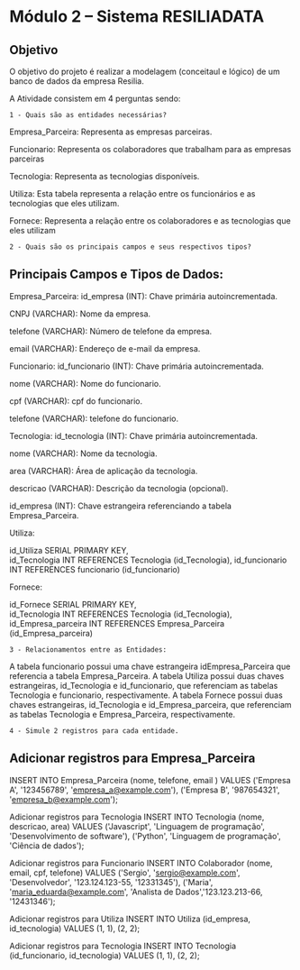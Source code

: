 # Módulo 2 – Sistema RESILIADATA
## Objetivo
O objetivo do projeto é realizar a modelagem (conceitaul e lógico) de um banco de dados da empresa Resilia. 

A Atividade consistem em 4 perguntas sendo:
```
1 - Quais são as entidades necessárias?
```
Empresa_Parceira: Representa as empresas parceiras.

 Funcionario: Representa os colaboradores que trabalham para as empresas parceiras

 Tecnologia:  Representa as tecnologias disponíveis.

 Utiliza: Esta tabela representa a relação entre os funcionários e as tecnologias que eles utilizam.

 Fornece: Representa a relação entre os colaboradores e as tecnologias que eles utilizam
```
2 - Quais são os principais campos e seus respectivos tipos?
```
## Principais Campos e Tipos de Dados:

Empresa_Parceira:
id_empresa (INT): Chave primária autoincrementada.

CNPJ (VARCHAR): Nome da empresa.

telefone (VARCHAR): Número de telefone da empresa.

email (VARCHAR): Endereço de e-mail da empresa.


Funcionario:
id_funcionario (INT): Chave primária autoincrementada.

nome (VARCHAR): Nome do funcionario.

cpf (VARCHAR): cpf do funcionario.

telefone (VARCHAR): telefone do funcionario.

Tecnologia:
id_tecnologia (INT): Chave primária autoincrementada.

nome (VARCHAR): Nome da tecnologia.

area (VARCHAR): Área de aplicação da tecnologia.

descricao (VARCHAR): Descrição da tecnologia (opcional).

id_empresa (INT): Chave estrangeira referenciando a tabela Empresa_Parceira.


Utiliza:

  id_Utiliza SERIAL PRIMARY KEY,  
  id_Tecnologia INT REFERENCES Tecnologia (id_Tecnologia),
  id_funcionario INT REFERENCES funcionario (id_funcionario)

Fornece:

id_Fornece SERIAL PRIMARY KEY,  
id_Tecnologia INT REFERENCES Tecnologia (id_Tecnologia),
id_Empresa_parceira INT REFERENCES Empresa_Parceira (id_Empresa_parceira)

```
3 - Relacionamentos entre as Entidades:
```
A tabela funcionario possui uma chave estrangeira idEmpresa_Parceira que referencia a tabela Empresa_Parceira.
A tabela Utiliza possui duas chaves estrangeiras, id_Tecnologia e id_funcionario, que referenciam as tabelas Tecnologia e funcionario, respectivamente.
A tabela Fornece possui duas chaves estrangeiras, id_Tecnologia e id_Empresa_parceira, que referenciam as tabelas Tecnologia e Empresa_Parceira, respectivamente.
```
4 - Simule 2 registros para cada entidade.
```
## Adicionar registros para Empresa_Parceira

INSERT INTO Empresa_Parceira (nome, telefone, email ) VALUES 
('Empresa A', '123456789', 'empresa_a@example.com'),
('Empresa B', '987654321', 'empresa_b@example.com');

Adicionar registros para Tecnologia
INSERT INTO Tecnologia (nome, descricao, area) VALUES 
('Javascript', 'Linguagem de programação', 'Desenvolvimento de software'),
('Python', 'Linguagem de programação', 'Ciência de dados');

Adicionar registros para Funcionario
INSERT INTO Colaborador (nome, email, cpf, telefone) VALUES 
('Sergio', 'sergio@example.com', 'Desenvolvedor', '123.124.123-55, '12331345'),
('Maria', 'maria_eduarda@example.com', 'Analista de Dados','123.123.213-66, '12431346');

Adicionar registros para Utiliza
INSERT INTO Utiliza (id_empresa, id_tecnologia) VALUES 
(1, 1),
(2, 2);

Adicionar registros para Tecnologia
INSERT INTO Tecnologia (id_funcionario, id_tecnologia) VALUES 
(1, 1),
(2, 2);
